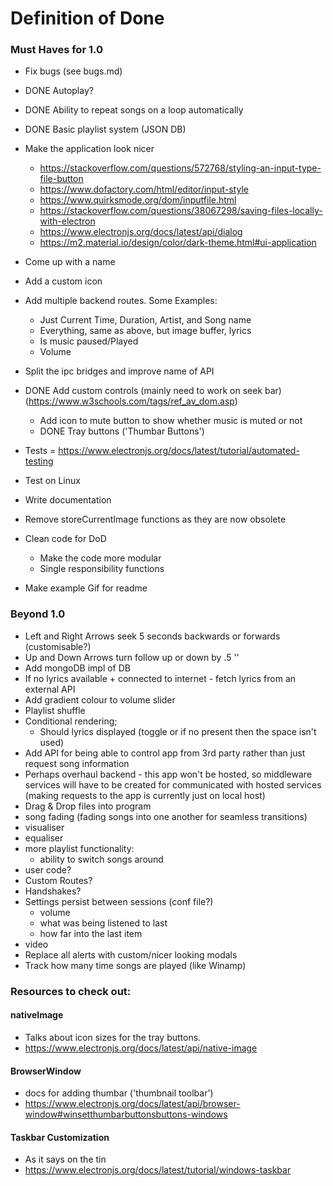 # Definition of Done

### Must Haves for 1.0

- Fix bugs (see bugs.md)
- DONE Autoplay?
- DONE Ability to repeat songs on a loop automatically
- DONE Basic playlist system (JSON DB)
- Make the application look nicer
  - https://stackoverflow.com/questions/572768/styling-an-input-type-file-button
  - https://www.dofactory.com/html/editor/input-style
  - https://www.quirksmode.org/dom/inputfile.html
  - https://stackoverflow.com/questions/38067298/saving-files-locally-with-electron
  - https://www.electronjs.org/docs/latest/api/dialog
  - https://m2.material.io/design/color/dark-theme.html#ui-application
- Come up with a name
- Add a custom icon
- Add multiple backend routes. Some Examples:
  - Just Current Time, Duration, Artist, and Song name
  - Everything, same as above, but image buffer, lyrics
  - Is music paused/Played
  - Volume
- Split the ipc bridges and improve name of API
- DONE Add custom controls (mainly need to work on seek bar) (https://www.w3schools.com/tags/ref_av_dom.asp)
  - Add icon to mute button to show whether music is muted or not
  - DONE Tray buttons ('Thumbar Buttons')
- Tests = https://www.electronjs.org/docs/latest/tutorial/automated-testing
- Test on Linux
- Write documentation
- Remove storeCurrentImage functions as they are now obsolete
- Clean code for DoD
  - Make the code more modular
  - Single responsibility functions

- Make example Gif for readme

### Beyond 1.0

- Left and Right Arrows seek 5 seconds backwards or forwards (customisable?)
- Up and Down Arrows turn follow up or down by .5 ''
- Add mongoDB impl of DB
- If no lyrics available + connected to internet - fetch lyrics from an external API
- Add gradient colour to volume slider
- Playlist shuffle
- Conditional rendering;
  - Should lyrics displayed (toggle or if no present then the space isn't used)
- Add API for being able to control app from 3rd party rather than just request song information
- Perhaps overhaul backend - this app won't be hosted, so middleware services will have to be created for communicated with hosted services (making requests to the app is currently just on local host)
- Drag & Drop files into program
- song fading (fading songs into one another for seamless transitions)
- visualiser 
- equaliser
- more playlist functionality:
  - ability to switch songs around
- user code?
- Custom Routes?
- Handshakes?
- Settings persist between sessions (conf file?)
  - volume
  - what was being listened to last
  - how far into the last item 
- video
- Replace all alerts with custom/nicer looking modals
- Track how many time songs are played (like Winamp)



### Resources to check out:

#### nativeImage
  - Talks about icon sizes for the tray buttons.
  - https://www.electronjs.org/docs/latest/api/native-image

#### BrowserWindow
  - docs for adding thumbar ('thumbnail toolbar')
  - https://www.electronjs.org/docs/latest/api/browser-window#winsetthumbarbuttonsbuttons-windows

#### Taskbar Customization
  - As it says on the tin 
  - https://www.electronjs.org/docs/latest/tutorial/windows-taskbar